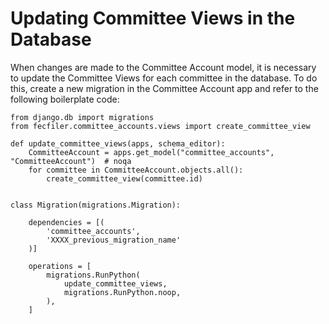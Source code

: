 # Updating Committee Views in the Database

When changes are made to the Committee Account model, it is necessary to update
the Committee Views for each committee in the database.  To do this, create a new
migration in the Committee Account app and refer to the following boilerplate code:

```
from django.db import migrations
from fecfiler.committee_accounts.views import create_committee_view

def update_committee_views(apps, schema_editor):
    CommitteeAccount = apps.get_model("committee_accounts", "CommitteeAccount")  # noqa
    for committee in CommitteeAccount.objects.all():
        create_committee_view(committee.id)


class Migration(migrations.Migration):

    dependencies = [(
        'committee_accounts',
        'XXXX_previous_migration_name'
    )]

    operations = [
        migrations.RunPython(
            update_committee_views,
            migrations.RunPython.noop,
        ),
    ]
```
